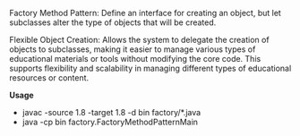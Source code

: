 Factory Method Pattern: Define an interface for creating an object, but let subclasses alter the type of objects that will be created.

Flexible Object Creation: Allows the system to delegate the creation of objects to subclasses, making it easier to manage various types of educational materials or tools without modifying the core code. This supports flexibility and scalability in managing different types of educational resources or content.

**Usage**
- javac -source 1.8 -target 1.8 -d bin factory/*.java
- java -cp bin factory.FactoryMethodPatternMain
